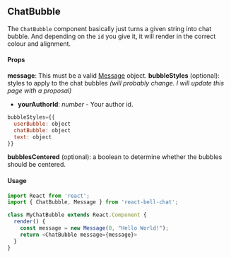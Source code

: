 ## ChatBubble

The `ChatBubble` component basically just turns a given string into chat bubble. And depending on the `id` you give it, it will render in the correct colour and alignment.

#### Props

**message**: This must be a valid [Message](../Message) object.
**bubbleStyles** (optional): styles to apply to the chat bubbles _(will probably change. I will update this page with a proposal)_
* **yourAuthorId**: _number_ - Your author id.

```javascript
bubbleStyles={{
  userBubble: object
  chatBubble: object
  text: object
}}
```

**bubblesCentered** (optional): a boolean to determine whether the bubbles should be centered.

#### Usage

```javascript
import React from 'react';
import { ChatBubble, Message } from 'react-bell-chat';

class MyChatBubble extends React.Component {
  render() {
    const message = new Message(0, "Hello World!");
    return <ChatBubble message={message}>
  }
}
```
